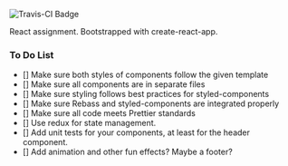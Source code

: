 ![Travis-CI Badge](https://travis-ci.org/wildlifehexagon/react-assignment.svg?branch=master)

React assignment. Bootstrapped with create-react-app.

### To Do List
- [] Make sure both styles of components follow the given template
- [] Make sure all components are in separate files
- [] Make sure styling follows best practices for styled-components
- [] Make sure Rebass and styled-components are integrated properly
- [] Make sure all code meets Prettier standards
- [] Use redux for state management.
- [] Add unit tests for your components, at least for the header component.
- [] Add animation and other fun effects? Maybe a footer?
